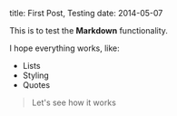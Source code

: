 title: First Post, Testing
date: 2014-05-07

This is to test the **Markdown** functionality.

I hope everything works, like:

* Lists
* Styling
* Quotes

> Let's see how it works
